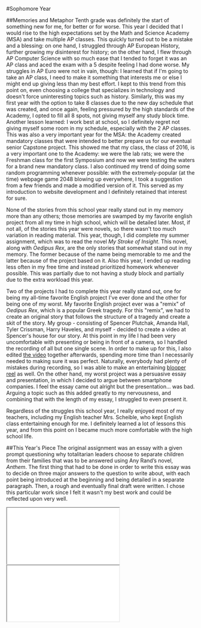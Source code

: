 #Sophomore Year

##Memories and Metaphor
Tenth grade was definitely the start of something new for me, for better or for worse. This year I decided that I would rise to the high expectations set by the Math and Science Academy (MSA) and take multiple AP classes. This quickly turned out to be a mistake and a blessing: on one hand, I struggled through AP European History, further growing my disinterest for history; on the other hand, I flew through AP Computer Science with so much ease that I tended to forget it was an AP class and aced the exam with a 5 despite feeling I had done worse. My struggles in AP Euro were not in vain, though: I learned that if I'm going to take an AP class, I need to make it something that interests me or else I might end up giving less than my best effort. I kept to this trend from this point on, even choosing a college that specializes in technology and doesn't force uninteresting topics such as history. Similarly, this was my first year with the option to take 8 classes due to the new day schedule that was created, and once again, feeling pressured by the high standards of the Academy, I opted to fill all 8 spots, not giving myself any study block time. Another lesson learned: I work best at school, so I definitely regret not giving myself some room in my schedule, especially with the 2 AP classes. This was also a very important year for the MSA: the Academy created mandatory classes that were intended to better prepare us for our eventual senior Capstone project. This showed me that my class, the class of 2016, is a very important one to the Academy: we were the lab rats; we were the Freshman class for the first Symposium and now we were testing the waters for a brand new mandatory class. I also continued my trend of doing some random programming whenever possible: with the extremely-popular (at the time) webpage game 2048 blowing up everywhere, I took a suggestion from a few friends and made a modified version of it. This served as my introduction to website development and I definitely retained that interest for sure.

None of the stories from this school year really stand out in my memory more than any others; those memories are swamped by my favorite english project from all my time in high school, which will be detailed later. Most, if not all, of the stories this year were novels, so there wasn't too much variation in reading material. This year, though, I did complete my summer assignment, which was to read the novel _My Stroke of Insight_. This novel, along with _Oedipus Rex_, are the only stories that somewhat stand out in my memory. The former because of the name being memorable to me and the latter because of the project based on it. Also this year, I ended up reading less often in my free time and instead prioritized homework whenever possible. This was partially due to not having a study block and partially due to the extra workload this year.

Two of the projects I had to complete this year really stand out, one for being my all-time favorite English project I've ever done and the other for being one of my worst. My favorite English project ever was a "remix" of _Oedipus Rex_, which is a popular Greek tragedy. For this "remix", we had to create an original story that follows the structure of a tragedy and create a skit of the story. My group - consisting of Spencer Plutchak, Amanda Hall, Tyler Crissman, Harry Haveles, and myself - decided to create a video at Spencer's house for our story. At this point in my life I had been very uncomfortable with presenting or being in front of a camera, so I handled the recording of all but one single scene. In order to make up for this, I also edited [the video](#) together afterwards, spending more time than I necessarily needed to making sure it was perfect. Naturally, everybody had plenty of mistakes during recording, so I was able to make an entertaining [blooper reel](#) as well. On the other hand, my worst project was a persuasive essay and presentation, in which I decided to argue between smartphone companies. I feel the essay came out alright but the presentation... was bad. Arguing a topic such as this added greatly to my nervousness, and combining that with the length of my essay, I struggled to even present it.

Regardless of the struggles this school year, I really enjoyed most of my teachers, including my English teacher Mrs. Scheible, who kept English class entertaining enough for me. I definitely learned a lot of lessons this year, and from this point on I became much more comfortable with the high school life.

##This Year's Piece
The original assignment was an essay with a given prompt questioning why totalitarian leaders choose to separate children from their families that was to be answered using Any Rand’s novel, _Anthem_. The first thing that had to be done in order to write this essay was to decide on three major answers to the question to write about, with each point being introduced at the beginning and being detailed in a separate paragraph. Then, a rough and eventually final draft were written. I chose this particular work since I felt it wasn't my best work and could be reflected upon very well.

<div class="double-viewer">
	<iframe class="document autofit" src="original/doc.html" scrolling="no">Original</iframe>
	<iframe class="document autofit" src="reflection/doc.html" scrolling="no">Reflection</iframe>
</div>